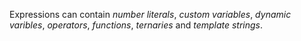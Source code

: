 Expressions can contain _number literals_, _custom variables_, _dynamic varibles_, _operators_, _functions_, _ternaries_ and _template strings_.
